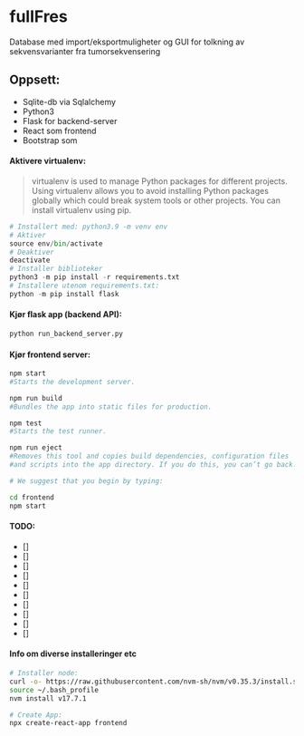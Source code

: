 # fullFres
Database med import/eksportmuligheter og GUI for tolkning av sekvensvarianter fra tumorsekvensering

## Oppsett:
* Sqlite-db via Sqlalchemy
* Python3 
* Flask for backend-server
* React som frontend
* Bootstrap som 


#### Aktivere virtualenv:
> virtualenv is used to manage Python packages for different projects. Using virtualenv allows you to avoid installing Python packages globally which could break system tools or other projects. You can install virtualenv using pip.

```python
# Installert med: python3.9 -m venv env
# Aktiver
source env/bin/activate
# Deaktiver
deactivate
# Installer biblioteker
python3 -m pip install -r requirements.txt
# Installere utenom requirements.txt:
python -m pip install flask
```

#### Kjør flask app (backend API):
```python
python run_backend_server.py
```

#### Kjør frontend server:
```sh
npm start
#Starts the development server.

npm run build
#Bundles the app into static files for production.

npm test
#Starts the test runner.

npm run eject
#Removes this tool and copies build dependencies, configuration files
#and scripts into the app directory. If you do this, you can’t go back!

# We suggest that you begin by typing:

cd frontend
npm start
```



#### TODO:
- [] 
- [] 
- [] 
- [] 
- [] 
- [] 
- [] 
- [] 
- [] 
- [] 


#### Info om diverse installeringer etc
```sh
# Installer node:
curl -o- https://raw.githubusercontent.com/nvm-sh/nvm/v0.35.3/install.sh | bash
source ~/.bash_profile
nvm install v17.7.1

# Create App:
npx create-react-app frontend
```